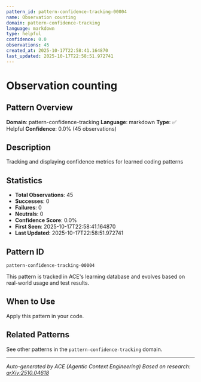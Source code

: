 ```yaml
---
pattern_id: pattern-confidence-tracking-00004
name: Observation counting
domain: pattern-confidence-tracking
language: markdown
type: helpful
confidence: 0.0
observations: 45
created_at: 2025-10-17T22:58:41.164870
last_updated: 2025-10-17T22:58:51.972741
---
```

# Observation counting

## Pattern Overview

**Domain**: pattern-confidence-tracking
**Language**: markdown
**Type**: ✅ Helpful
**Confidence**: 0.0% (45 observations)

## Description

Tracking and displaying confidence metrics for learned coding patterns

## Statistics

- **Total Observations**: 45
- **Successes**: 0
- **Failures**: 0
- **Neutrals**: 0
- **Confidence Score**: 0.0%
- **First Seen**: 2025-10-17T22:58:41.164870
- **Last Updated**: 2025-10-17T22:58:51.972741

## Pattern ID

```
pattern-confidence-tracking-00004
```

This pattern is tracked in ACE's learning database and evolves based on real-world usage and test results.

## When to Use

Apply this pattern in your code.

## Related Patterns

See other patterns in the `pattern-confidence-tracking` domain.

---

*Auto-generated by ACE (Agentic Context Engineering)*
*Based on research: [arXiv:2510.04618](https://arxiv.org/abs/2510.04618)*
